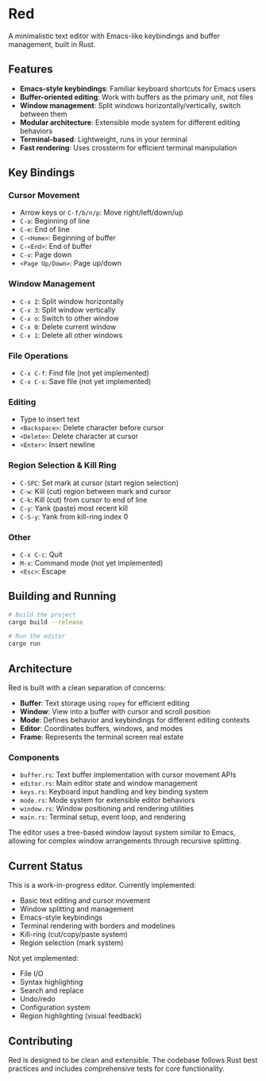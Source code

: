 # Red

A minimalistic text editor with Emacs-like keybindings and buffer management, built in Rust.

## Features

- **Emacs-style keybindings**: Familiar keyboard shortcuts for Emacs users
- **Buffer-oriented editing**: Work with buffers as the primary unit, not files
- **Window management**: Split windows horizontally/vertically, switch between them
- **Modular architecture**: Extensible mode system for different editing behaviors
- **Terminal-based**: Lightweight, runs in your terminal
- **Fast rendering**: Uses crossterm for efficient terminal manipulation

## Key Bindings

### Cursor Movement
- Arrow keys or `C-f/b/n/p`: Move right/left/down/up
- `C-a`: Beginning of line
- `C-e`: End of line
- `C-<Home>`: Beginning of buffer
- `C-<End>`: End of buffer
- `C-v`: Page down
- `<Page Up/Down>`: Page up/down

### Window Management
- `C-x 2`: Split window horizontally
- `C-x 3`: Split window vertically
- `C-x o`: Switch to other window
- `C-x 0`: Delete current window
- `C-x 1`: Delete all other windows

### File Operations
- `C-x C-f`: Find file (not yet implemented)
- `C-x C-s`: Save file (not yet implemented)

### Editing
- Type to insert text
- `<Backspace>`: Delete character before cursor
- `<Delete>`: Delete character at cursor
- `<Enter>`: Insert newline

### Region Selection & Kill Ring
- `C-SPC`: Set mark at cursor (start region selection)
- `C-w`: Kill (cut) region between mark and cursor
- `C-k`: Kill (cut) from cursor to end of line
- `C-y`: Yank (paste) most recent kill
- `C-S-y`: Yank from kill-ring index 0

### Other
- `C-x C-c`: Quit
- `M-x`: Command mode (not yet implemented)
- `<Esc>`: Escape

## Building and Running

```bash
# Build the project
cargo build --release

# Run the editor
cargo run
```

## Architecture

Red is built with a clean separation of concerns:

- **Buffer**: Text storage using `ropey` for efficient editing
- **Window**: View into a buffer with cursor and scroll position
- **Mode**: Defines behavior and keybindings for different editing contexts
- **Editor**: Coordinates buffers, windows, and modes
- **Frame**: Represents the terminal screen real estate

### Components

- `buffer.rs`: Text buffer implementation with cursor movement APIs
- `editor.rs`: Main editor state and window management
- `keys.rs`: Keyboard input handling and key binding system
- `mode.rs`: Mode system for extensible editor behaviors
- `window.rs`: Window positioning and rendering utilities
- `main.rs`: Terminal setup, event loop, and rendering

The editor uses a tree-based window layout system similar to Emacs, allowing for complex window arrangements through recursive splitting.

## Current Status

This is a work-in-progress editor. Currently implemented:
- Basic text editing and cursor movement
- Window splitting and management  
- Emacs-style keybindings
- Terminal rendering with borders and modelines
- Kill-ring (cut/copy/paste system)
- Region selection (mark system)

Not yet implemented:
- File I/O
- Syntax highlighting
- Search and replace
- Undo/redo
- Configuration system
- Region highlighting (visual feedback)

## Contributing

Red is designed to be clean and extensible. The codebase follows Rust best practices and includes comprehensive tests for core functionality.